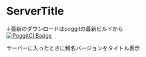 # ServerTitle

↓最新のダウンロードはpoggitの最新ビルドから  
[![PoggitCI Badge](https://poggit.pmmp.io/ci.badge/gamesukimanIRS/ServerTitle/ServerTitle)](https://poggit.pmmp.io/ci/gamesukimanIRS/ServerTitle/ServerTitle)


サーバーに入ったときに鯖名バージョンをタイトル表示
